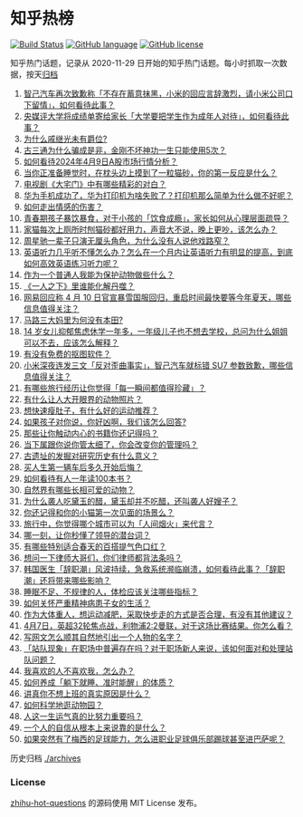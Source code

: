 # 知乎热榜
[![Build Status](https://github.com/ToWeLong/zhihu-hot-questions/workflows/CI/badge.svg)](https://github.com/ToWeLong/zhihu-hot-questions/actions)
[![GitHub language](https://img.shields.io/badge/language-golang-orange.svg)](https://golang.org/)
[![GitHub license](https://img.shields.io/github/license/ToWeLong/zhihu-hot-questions)](https://github.com/ToWeLong/zhihu-hot-questions/blob/main/LICENSE)

知乎热门话题，记录从 2020-11-29 日开始的知乎热门话题。每小时抓取一次数据，按天[归档](./archives)

<!-- BEGIN -->

1. [智己汽车再次致歉称「不存在蓄意抹黑，小米的回应言辞激烈，请小米公司口下留情」，如何看待此事？](https://www.zhihu.com/question/652381310)
1. [央媒评大学将成绩单寄给家长「大学要把学生作为成年人对待」，如何看待此事？](https://www.zhihu.com/question/652369121)
1. [为什么戚继光未有爵位?](https://www.zhihu.com/question/326217320)
1. [古三通为什么骗成是非，金刚不坏神功一生只能使用5次？](https://www.zhihu.com/question/649766580)
1. [如何看待2024年4月9日A股市场行情分析？](https://www.zhihu.com/question/652334294)
1. [当你正准备睡觉时，在枕头边上摸到了一粒猫砂，你的第一反应是什么？](https://www.zhihu.com/question/650460781)
1. [电视剧《大宅门》中有哪些精彩的对白？](https://www.zhihu.com/question/650328412)
1. [华为手机成功了，华为打印机为啥失败了？打印机那么简单为什么做不好呢？](https://www.zhihu.com/question/652071284)
1. [如何走出情感的伤害？](https://www.zhihu.com/question/652298467)
1. [青春期孩子暴饮暴食，对于小孩的「饮食成瘾」，家长如何从心理层面疏导？](https://www.zhihu.com/question/649408274)
1. [家猫每次上厕所时刨猫砂都好用力，声音大不说，晚上更吵，该怎么办？](https://www.zhihu.com/question/649473588)
1. [周星驰一辈子只演无厘头角色，为什么没有人说他戏路窄？](https://www.zhihu.com/question/646855709)
1. [英语听力几乎听不懂怎么办？怎么在一个月内让英语听力有明显的提高，到底如何高效英语练习听力呢？](https://www.zhihu.com/question/311803831)
1. [作为一个普通人我能为保护动物做些什么？](https://www.zhihu.com/question/317289253)
1. [《一人之下》里谁能化解丹噬？](https://www.zhihu.com/question/593182069)
1. [网易回应称 4 月 10 日官宣暴雪国服回归，重启时间最快要等今年夏天，哪些信息值得关注？](https://www.zhihu.com/question/652327492)
1. [马路三大妈里为何没有本田?](https://www.zhihu.com/question/618474815)
1. [14 岁女儿抑郁焦虑休学一年多，一年级儿子也不想去学校，总问为什么姐姐可以不去，应该怎么解释？](https://www.zhihu.com/question/649996632)
1. [有没有免费的抠图软件？](https://www.zhihu.com/question/496950342)
1. [小米深夜连发三文「反对歪曲事实」，智己汽车就标错 SU7 参数致歉，哪些信息值得关注？](https://www.zhihu.com/question/652342249)
1. [有哪些旅行经历让你觉得「每一瞬间都值得珍藏」？](https://www.zhihu.com/question/649453444)
1. [有什么让人大开眼界的动物照片？](https://www.zhihu.com/question/650084129)
1. [想快速瘦肚子，有什么好的运动推荐？](https://www.zhihu.com/question/652313304)
1. [如果孩子对你说，你好凶啊，我们该怎么回答?](https://www.zhihu.com/question/648124074)
1. [那些让你触动内心的书籍你还记得吗？](https://www.zhihu.com/question/652328408)
1. [当下属跟你说你管太细了，你会改变你的管理吗？](https://www.zhihu.com/question/651602942)
1. [古遗址的发掘对研究历史有什么意义？](https://www.zhihu.com/question/650719744)
1. [买人生第一辆车后多久开始后悔？](https://www.zhihu.com/question/354985985)
1. [如何看待有人一年读100本书？](https://www.zhihu.com/question/652241649)
1. [自然界有哪些长相可爱的动物？](https://www.zhihu.com/question/28248719)
1. [为什么袭人吃黛玉的醋，黛玉却并不吃醋，还叫袭人好嫂子？](https://www.zhihu.com/question/645000552)
1. [你还记得和你的小猫第一次见面的场景么？](https://www.zhihu.com/question/650506075)
1. [旅行中，你觉得哪个城市可以为「人间烟火」来代言？](https://www.zhihu.com/question/650200344)
1. [哪一刻，让你秒懂了领导的潜台词？](https://www.zhihu.com/question/651124734)
1. [有哪些特别适合春天的百搭提气色口红？](https://www.zhihu.com/question/648442961)
1. [想问一下律师大哥们，你们律师都背法条吗？](https://www.zhihu.com/question/652054268)
1. [韩国医生「辞职潮」风波持续，急救系统濒临崩溃，如何看待此事？「辞职潮」还将带来哪些影响？](https://www.zhihu.com/question/652336676)
1. [睡眠不足、不规律的人，体检应该关注哪些指标？](https://www.zhihu.com/question/649118069)
1. [如何关怀严重精神病患子女的生活？](https://www.zhihu.com/question/649616071)
1. [作为大体重人，想运动减肥，采取快步走的方式是否合理，有没有其他建议？](https://www.zhihu.com/question/651411959)
1. [4月7日，英超32轮焦点战，利物浦2:2曼联，对于这场比赛结果。你怎么看？](https://www.zhihu.com/question/652142528)
1. [写网文怎么顺其自然地引出一个人物的名字？](https://www.zhihu.com/question/652193170)
1. [「站队现象」在职场中普遍存在吗？对于职场新人来说，该如何面对和处理站队问题？](https://www.zhihu.com/question/652333738)
1. [我喜欢的人不喜欢我，怎么办？](https://www.zhihu.com/question/648566750)
1. [如何养成「躺下就睡、准时能醒」的体质？](https://www.zhihu.com/question/648695736)
1. [讲真你不想上班的真实原因是什么？](https://www.zhihu.com/question/652342053)
1. [如何科学地逛动物园？](https://www.zhihu.com/question/652117623)
1. [人这一生运气真的比努力重要吗？](https://www.zhihu.com/question/621793877)
1. [一个人的自信从根本上来说靠的是什么？](https://www.zhihu.com/question/491729132)
1. [如果突然有了梅西的足球能力，怎么进职业足球俱乐部踢球甚至进巴萨呢？](https://www.zhihu.com/question/366845701)

<!-- END -->

历史归档 [./archives](./archives)


### License
[zhihu-hot-questions](https://github.com/towelong/zhihu-hot-questions) 的源码使用 MIT License 发布。